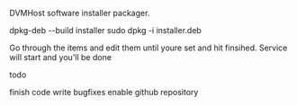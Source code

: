 DVMHost software installer packager. 


dpkg-deb --build installer
sudo dpkg -i installer.deb

Go through the items and edit them until youre set and hit finsihed. Service will start and you'll be done

todo

finish code 
write bugfixes 
enable github repository
